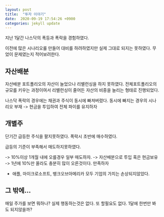 ```yaml
---
layout: post
title:  "투자 이야기"
date:  2020-09-19 17:54:26 +0900 
categories: jekyll update
---
```


지난 1달간 나스닥의 폭등과 폭락을 경험하였다.

이전에 많은 시나리오룰 만들어 대비를 하려하였지만 실제 그대로 되지는 못하였다. 무었이 문제였는지 적어보려한다.

## 자산배분

자산배분 포트폴리오의 자산이 늘었으나 리밸런싱을 하지 못하였다. 전체포트폴리오의 규모를 키우는 과정이여서 리밸런싱이 줄어든 자산의 비중을 늘리는 형태로 진행되었다.

나스닥 폭락의 경우에는 채권과 주식이 동시에 빠져버렸다. 동시에 빠지는 경우의 시나리오 부재 -> 현금을 투입하여 전체 파이를 유지하자

## 개별주

단기간 급등한 주식을 팔지못하였다. 폭락시 초반에 매수하였다.

급등의 기준이 부족해서 매도하지못하였다.

-> 10%이상 1개월 내에 오를경우 일부 매도하자. -> 자산배분으로 투입 혹은 현금보유 -> 1년에 10%만 올라도 충분히 많이 오른것이다. 만족하자

- 애플, 마이크로소프트, 뱅크오브아메리카 모두 기업의 가치는 손상되지않았다.

## 그 밖에...

매일 주가를 보면 뭐하나? 실제 행동하는것은 없다. 또 할필요도 없다. 1달에 한번만 봐도 되지않을까?
